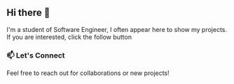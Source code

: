 ## Hi there 👋

I'm a student of Software Engineer, I often appear here to show my projects. If you are interested, click the follow button

### 📫 Let's Connect
Feel free to reach out for collaborations or new projects!
